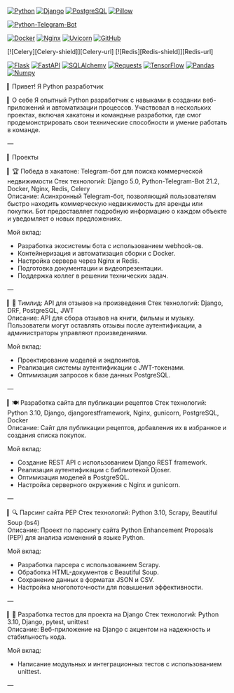 <!-- BACK TO TOP LINK -->
<a name="readme-top"></a>

<!-- SHIELDS -->
[![Python][Python-shield]][Python-url]
[![Django][Django-shield]][Django-url]
[![PostgreSQL][PostgreSQL-shield]][PostgreSQL-url]
[![Pillow][Pillow-shield]][Pillow-url]

[![Python-Telegram-Bot][Python-Telegram-Bot-shield]][Python-Telegram-Bot-url]

[![Docker][Docker-shield]][Docker-url]
[![Nginx][Nginx-shield]][Nginx-url]
[![Uvicorn][Uvicorn-shield]][Uvicorn-url]
[![GitHub][GitHub-shield]][GitHub-url]

[![Celery][Celery-shield]][Celery-url]
[![Redis][Redis-shield]][Redis-url]

[![Flask][Flask-shield]][Flask-url]
[![FastAPI][FastAPI-shield]][FastAPI-url]
[![SQLAlchemy][SQLAlchemy-shield]][SQLAlchemy-url]
[![Requests][Requests-shield]][Requests-url]
[![TensorFlow][TensorFlow-shield]][TensorFlow-url]
[![Pandas][Pandas-shield]][Pandas-url]
[![Numpy][Numpy-shield]][Numpy-url]

▎Привет! Я Python разработчик

▎О себе
Я опытный Python разработчик с навыками в создании веб-приложений и автоматизации процессов. Участвовал в нескольких проектах, включая хакатоны и командные разработки, где смог продемонстрировать свои технические способности и умение работать в команде.

—

▎Проекты

▎🏆 Победа в хакатоне: Telegram-бот для поиска коммерческой недвижимости
Стек технологий: Django 5.0, Python-Telegram-Bot 21.2, Docker, Nginx, Redis, Celery  
Описание: Асинхронный Telegram-бот, позволяющий пользователям быстро находить коммерческую недвижимость для аренды или покупки. Бот предоставляет подробную информацию о каждом объекте и уведомляет о новых предложениях.

Мой вклад:
- Разработка экосистемы бота с использованием webhook-ов.
- Контейнеризация и автоматизация сборки с Docker.
- Настройка сервера через Nginx и Redis.
- Подготовка документации и видеопрезентации.
- Поддержка коллег в решении технических задач.

—

▎🌟 Тимлид: API для отзывов на произведения
Стек технологий: Django, DRF, PostgreSQL, JWT  
Описание: API для сбора отзывов на книги, фильмы и музыку. Пользователи могут оставлять отзывы после аутентификации, а администраторы управляют произведениями.

Мой вклад:
- Проектирование моделей и эндпоинтов.
- Реализация системы аутентификации с JWT-токенами.
- Оптимизация запросов к базе данных PostgreSQL.

—

▎🍽️ Разработка сайта для публикации рецептов
Стек технологий: Python 3.10, Django, djangorestframework, Nginx, gunicorn, PostgreSQL, Docker  
Описание: Сайт для публикации рецептов, добавления их в избранное и создания списка покупок.

Мой вклад:
- Создание REST API с использованием Django REST framework.
- Реализация аутентификации с библиотекой Djoser.
- Оптимизация моделей в PostgreSQL.
- Настройка серверного окружения с Nginx и gunicorn.

—

▎🔍 Парсинг сайта PEP
Стек технологий: Python 3.10, Scrapy, Beautiful Soup (bs4)  
Описание: Проект по парсингу сайта Python Enhancement Proposals (PEP) для анализа изменений в языке Python.

Мой вклад:
- Разработка парсера с использованием Scrapy.
- Обработка HTML-документов с Beautiful Soup.
- Сохранение данных в форматах JSON и CSV.
- Настройка многопоточности для повышения эффективности.

—

▎🧪 Разработка тестов для проекта на Django
Стек технологий: Python 3.10, Django, pytest, unittest  
Описание: Веб-приложение на Django с акцентом на надежность и стабильность кода.

Мой вклад:
- Написание модульных и интеграционных тестов с использованием unittest.

—

<!-- MARKDOWN LINKS & IMAGES -->
<!-- https://www.markdownguide.org/basic-syntax/#reference-style-links -->
[Python-shield]: https://img.shields.io/badge/Python-blue?style=flat&logo=python&labelColor=FDEBD0&logoColor=blue
[Python-url]: https://www.python.org/downloads/release/python-31010/
[Django-shield]: https://img.shields.io/badge/Django-green?style=flat&logo=django&labelColor=FDEBD0&logoColor=blue
[Django-url]: https://docs.djangoproject.com/en/5.0/releases/5.0/
[PostgreSQL-shield]: https://img.shields.io/badge/PostgreSQL-blue?style=flat&logo=PostgreSQL&labelColor=FDEBD0&logoColor=blue
[PostgreSQL-url]: https://www.postgresql.org/docs/13/release-13-15.html 
[Pillow-shield]: https://img.shields.io/badge/Pillow-green?style=flat&logo=pillow&labelColor=FDEBD0&logoColor=blue
[Pillow-url]: https://pillow.readthedocs.io/en/stable/releasenotes/10.3.0.html
[Python-Telegram-Bot-shield]: https://img.shields.io/badge/Python--telegram--bot-blue?style=flat&logo=telegram&labelColor=FDEBD0&logoColor=blue
[Python-Telegram-Bot-url]: https://docs.python-telegram-bot.org/en/v21.2/
[Docker-shield]: https://img.shields.io/badge/Docker-green?style=flat&logo=docker&labelColor=FDEBD0&logoColor=blue
[Docker-url]: https://docs.docker.com/engine/release-notes/26.1/
[Nginx-shield]: https://img.shields.io/badge/Nginx-blue?style=flat&logo=nginx&labelColor=FDEBD0&logoColor=blue
[Nginx-url]: https://nginx.org/en/docs/

[Flask-shield]: https://img.shields.io/badge/Flask-blue?style=flat&logo=flask&labelColor=FDEBD0&logoColor=blue
[Flask-url]: https://flask.palletsprojects.com/en/2.2.x/changes/
[FastAPI-shield]: https://img.shields.io/badge/FastAPI-green?style=flat&logo=fastapi&labelColor=FDEBD0&logoColor=blue
[FastAPI-url]: https://fastapi.tiangolo.com/release-notes/
[SQLAlchemy-shield]: https://img.shields.io/badge/SQLAlchemy-blue?style=flat&logo=sqlalchemy&labelColor=FDEBD0&logoColor=blue
[SQLAlchemy-url]: https://docs.sqlalchemy.org/en/20/changelog/changelog_20.html
[Requests-shield]: https://img.shields.io/badge/Requests-green?style=flat&logo=http&labelColor=FDEBD0&logoColor=blue
[Requests-url]: https://docs.python-requests.org/en/latest/community/updates/#version-2-27-1
[TensorFlow-shield]: https://img.shields.io/badge/TensorFlow-blue?style=flat&logo=tensorflow&labelColor=FDEBD0&logoColor=blue
[TensorFlow-url]: https://www.tensorflow.org/release_notes
[Pandas-shield]: https://img.shields.io/badge/Pandas-green?style=flat&logo=pandas&labelColor=FDEBD0&logoColor=blue
[Pandas-url]: https://pandas.pydata.org/pandas-docs/stable/whatsnew/index.html
[Numpy-shield]: https://img.shields.io/badge/Numpy-blue?style=flat&logo=numpy&labelColor=FDEBD0&logoColor=blue
[Numpy-url]: https://numpy.org/doc/stable/release.html
[Uvicorn-shield]: https://img.shields.io/badge/Uvicorn-green?style=flat&logo=gunicorn&labelColor=FDEBD0&logoColor=blue
[Uvicorn-url]: https://www.uvicorn.org/release-notes/
[GitHub-shield]: https://img.shields.io/badge/GitHub-Actions-blue?style=flat&logo=github&labelColor=FDEBD0&logoColor=blue
[GitHub-url]: https://docs.github.com/en/actions



